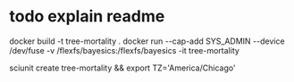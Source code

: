 # todo explain readme

docker build -t tree-mortality .
docker run --cap-add SYS_ADMIN --device /dev/fuse -v /flexfs/bayesics:/flexfs/bayesics -it tree-mortality

sciunit create tree-mortality  && export TZ='America/Chicago'